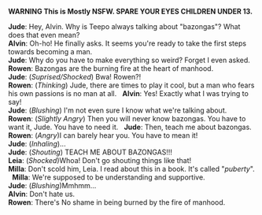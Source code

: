 **WARNING This is Mostly NSFW. SPARE YOUR EYES CHILDREN UNDER 13.**

**Jude**:  Hey, Alvin. Why is Teepo always talking about "bazongas"? What does that even mean?  
**Alvin**: Oh-ho! He finally asks. It seems you're ready to take the first steps towards becoming a man.  
**Jude**:  Why do you have to make everything so weird? Forget I even asked.  
**Rowen**: Bazongas are the burning fire at the heart of manhood.  
**Jude**:  (*Suprised/Shocked*) Bwa! Rowen?!  
**Rowen**: (*Thinking*) Jude, there are times to play it cool, but a man who fears his own passions is no man at all.  
**Alvin**: Yes! Exactly what I was trying to say!  
**Jude**:  (*Blushing*) I'm not even sure I know what we're talking about.  
**Rowen**: (*Slightly Angry*) Then you will never know bazongas. You have to want it, Jude. You have to need it.  
**Jude**:  Then, teach me about bazongas.  
**Rowen**: (*Angry*)I can barely hear you. You have to mean it!  
**Jude**:  (*Inhaling*)...  
**Jude**:  (*Shouting*) TEACH ME ABOUT BAZONGAS!!!  
**Leia**:  (*Shocked*)Whoa! Don't go shouting things like that!  
**Milla**: Don't scold him, Leia. I read about this in a book. It's called "*puberty*".  
**Milla**: We're supposed to be understanding and supportive.  
**Jude**:  (*Blushing*)Mmhmm...  
**Alvin**: Don't hate us.  
**Rowen**: There's No shame in being burned by the fire of manhood.  
